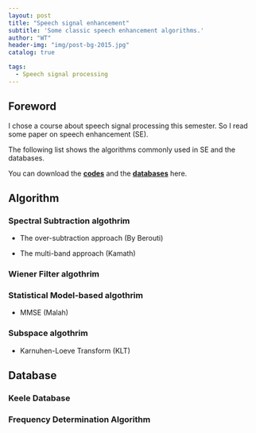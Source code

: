 ```yaml
---
layout: post
title: "Speech signal enhancement"
subtitle: 'Some classic speech enhancement algorithms.'
author: "WT"
header-img: "img/post-bg-2015.jpg"
catalog: true

tags:
  - Speech signal processing
---
```


## Foreword

I chose a course about speech signal processing this semester. So I read some paper on speech enhancement (SE).

The following list shows the algorithms commonly used in SE and the databases.

You can download the [**codes**](https://github.com/zhouwt612/Speech-enhancement/tree/master/Algothrims) and the [**databases**](https://github.com/zhouwt612/Speech-enhancement/tree/master/Datasets) here.

## Algorithm

### Spectral Subtraction algothrim

- The over-subtraction approach (By Berouti)

- The multi-band approach (Kamath)

### Wiener Filter algothrim

### Statistical Model-based algothrim

- MMSE (Malah)

### Subspace algothrim

- Karnuhen-Loeve Transform (KLT)

## Database

### Keele Database

### Frequency Determination Algorithm

